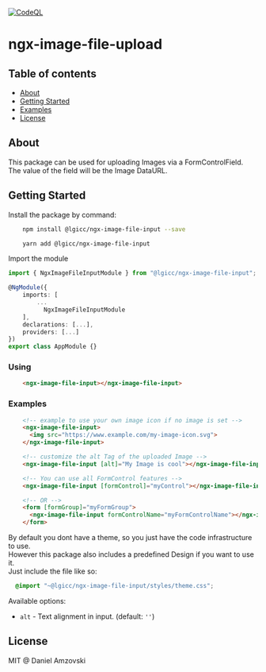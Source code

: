 [![CodeQL](https://github.com/lgicc/ngx-image-file-input/actions/workflows/codeql-analysis.yml/badge.svg)](https://github.com/lgicc/ngx-image-file-input/actions/workflows/codeql-analysis.yml)

# ngx-image-file-upload

## Table of contents

- [About](#about)
- [Getting Started](#getting-started)
- [Examples](#examples)
- [License](#license)

## About
This package can be used for uploading Images via a FormControlField.  
The value of the field will be the Image DataURL.

## Getting Started
Install the package by command:

```sh
    npm install @lgicc/ngx-image-file-input --save
```
```sh
    yarn add @lgicc/ngx-image-file-input
```

Import the module

```ts
import { NgxImageFileInputModule } from "@lgicc/ngx-image-file-input";

@NgModule({
    imports: [
        ...
          NgxImageFileInputModule
    ],
    declarations: [...],
    providers: [...]
})
export class AppModule {}
```

### Using
```html
    <ngx-image-file-input></ngx-image-file-input>
```

### Examples


```html
    <!-- example to use your own image icon if no image is set -->
    <ngx-image-file-input>
      <img src="https://www.example.com/my-image-icon.svg">
    </ngx-image-file-input>
``` 

```html
    <!-- customize the alt Tag of the uploaded Image -->
    <ngx-image-file-input [alt]="My Image is cool"></ngx-image-file-input>
```  

```html
    <!-- You can use all FormControl features -->
    <ngx-image-file-input [formControl]="myControl"></ngx-image-file-input>

    <!-- OR -->
    <form [formGroup]="myFormGroup">
      <ngx-image-file-input formControlName="myFormControlName"></ngx-image-file-input>
    </form>
```

By default you dont have a theme, so you just have the code infrastructure to use.  
However this package also includes a predefined Design if you want to use it.  
Just include the file like so:
```scss
  @import "~@lgicc/ngx-image-file-input/styles/theme.css";
```



Available options:

* `alt` - Text alignment in input. (default: `''`)


## License

MIT @ Daniel Amzovski
